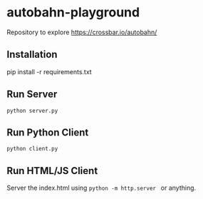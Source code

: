 # autobahn-playground
Repository to explore https://crossbar.io/autobahn/

## Installation
pip install -r requirements.txt

## Run Server 
``` python server.py ```

## Run Python Client
``` python client.py ```

## Run HTML/JS Client
Server the index.html using  ``` python -m http.server  ``` or anything.

